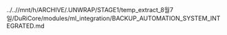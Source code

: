 ../..//mnt/h/ARCHIVE/.UNWRAP/STAGE1/temp_extract_8월7일/DuRiCore/modules/ml_integration/BACKUP_AUTOMATION_SYSTEM_INTEGRATED.md